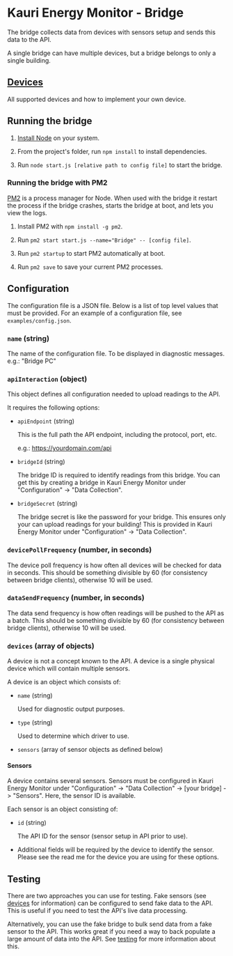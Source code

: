 # Kauri Energy Monitor - Bridge

The bridge collects data from devices with sensors setup and sends this data to the API.

A single bridge can have multiple devices, but a bridge belongs to only a single building.

## [Devices](devices)
All supported devices and how to implement your own device.

## Running the bridge
1. [Install Node](https://nodejs.org/en/download/) on your system.

2. From the project's folder, run `npm install` to install dependencies.

3. Run `node start.js [relative path to config file]` to start the bridge.

### Running the bridge with PM2
[PM2](http://pm2.keymetrics.io) is a process manager for Node. When used with the bridge it restart the process if the bridge crashes, starts the bridge at boot, and lets you view the logs.

1. Install PM2 with `npm install -g pm2`.

2. Run `pm2 start start.js --name="Bridge" -- [config file]`.

3. Run `pm2 startup` to start PM2 automatically at boot.

4. Run `pm2 save` to save your current PM2 processes.

## Configuration
The configuration file is a JSON file. Below is a list of top level values that must be provided. For an example of a configuration file, see ``examples/config.json``.

### `name` (string)
The name of the configuration file. To be displayed in diagnostic messages. e.g.: "Bridge PC"

### `apiInteraction` (object)

This object defines all configuration needed to upload readings to the API.

It requires the following options:

* `apiEndpoint` (string)

  This is the full path the API endpoint, including the protocol, port, etc.

  e.g.: https://yourdomain.com/api

* `bridgeId` (string)

  The bridge ID is required to identify readings from this bridge. You can get this by creating a bridge in Kauri Energy Monitor under "Configuration" -> "Data Collection".

* `bridgeSecret` (string)

  The bridge secret is like the password for your bridge. This ensures only your can upload readings for your building! This is provided in Kauri Energy Monitor under "Configuration" -> "Data Collection".

### `devicePollFrequency` (number, in seconds)
The device poll frequency is how often all devices will be checked for data in seconds. This should be something divisible by 60 (for consistency between bridge clients), otherwise 10 will be used.

### `dataSendFrequency` (number, in seconds)
The data send frequency is how often readings will be pushed to the API as a batch. This should be something divisible by 60 (for consistency between bridge clients), otherwise 10 will be used.

### `devices` (array of objects)
A device is not a concept known to the API. A device is a single physical device which will contain multiple sensors.

A device is an object which consists of:

* `name` (string)

  Used for diagnostic output purposes.

* `type` (string)

  Used to determine which driver to use.

* `sensors` (array of sensor objects as defined below)

#### Sensors
A device contains several sensors. Sensors must be configured in Kauri Energy Monitor under "Configuration" -> "Data Collection" -> [your bridge] -> "Sensors". Here, the sensor ID is available.

Each sensor is an object consisting of:

* `id` (string)

  The API ID for the sensor (sensor setup in API prior to use).

* Additional fields will be required by the device to identify the sensor. Please see the read me for the device you are using for these options.

## Testing
There are two approaches you can use for testing. Fake sensors (see [devices](devices) for information) can be configured to send fake data to the API. This is useful if you need to test the API's live data processing.

Alternatively, you can use the fake bridge to bulk send data from a fake sensor to the API. This works great if you need a way to back populate a large amount of data into the API. See [testing](testing) for more information about this.
